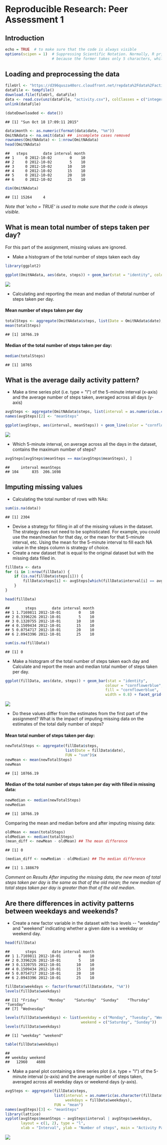 # Reproducible Research: Peer Assessment 1

## Introduction


```r
echo = TRUE  # to make sure that the code is always visible
options(scipen = 1)  # Suppressing Scientific Notation. Normally, R prints "1e+05" rather than "100000" 
                     # because the former takes only 5 characters, while the latter takes 6, and 5 < 6.
```

## Loading and preprocessing the data


```r
fileUrl <- "https://d396qusza40orc.cloudfront.net/repdata%2Fdata%2Factivity.zip"
dataFile <- tempfile()
download.file(fileUrl, dataFile)
data <- read.csv(unz(dataFile, "activity.csv"), colClasses = c("integer", "Date", "factor"))
unlink(dataFile)

(dateDownloaded <- date())
```

```
## [1] "Sun Oct 18 17:09:11 2015"
```

```r
data$month <- as.numeric(format(data$date, "%m"))
OmitNAdata <- na.omit(data) ##  incomplete cases removed
rownames(OmitNAdata) <- 1:nrow(OmitNAdata)
head(OmitNAdata)
```

```
##   steps       date interval month
## 1     0 2012-10-02        0    10
## 2     0 2012-10-02        5    10
## 3     0 2012-10-02       10    10
## 4     0 2012-10-02       15    10
## 5     0 2012-10-02       20    10
## 6     0 2012-10-02       25    10
```

```r
dim(OmitNAdata)
```

```
## [1] 15264     4
```

_Note that 'echo = TRUE' is used to make sure that the code is always visible_.

## What is mean total number of steps taken per day?

For this part of the assignment,  missing values are ignored.
- Make a histogram of the total number of steps taken each day


```r
library(ggplot2)

ggplot(OmitNAdata, aes(date, steps)) + geom_bar(stat = "identity", colour = "cornflowerblue", fill = "cornflowerblue", width = 0.8) + facet_grid(. ~ month, scales = "free") + labs(x = "Date", y = "Total number of steps", title = "Total Number of Steps Taken Each Day")
```

![](PA1_template_files/figure-html/unnamed-chunk-3-1.png) 

- Calculating and reporting the mean and median of thetotal number of steps taken per day.

#### Mean number of steps taken per day

```r
totalSteps <- aggregate(OmitNAdata$steps, list(Date = OmitNAdata$date), FUN = "sum")$x
mean(totalSteps)
```

```
## [1] 10766.19
```



#### Median of the total number of steps taken per day:


```r
median(totalSteps)
```

```
## [1] 10765
```

## What is the average daily activity pattern?

- Make a time series plot (i.e. type = "l") of the 5-minute interval (x-axis) and the average number of steps taken, averaged across all days (y-axis)


```r
avgSteps <- aggregate(OmitNAdata$steps, list(interval = as.numeric(as.character(OmitNAdata$interval))), FUN = "mean")
names(avgSteps)[2] <- "meanSteps"

ggplot(avgSteps, aes(interval, meanSteps)) + geom_line(color = "cornflowerblue", size = 0.8) + labs(title = "Time Series Plot of the 5-minute Interval", x = "5-minute intervals", y = "Average Number of Steps Taken")
```

![](PA1_template_files/figure-html/unnamed-chunk-6-1.png) 

- Which 5-minute interval, on average across all the days in the dataset, contains the maximum number of steps?


```r
avgSteps[avgSteps$meanSteps == max(avgSteps$meanSteps), ]
```

```
##     interval meanSteps
## 104      835  206.1698
```

## Imputing missing values

- Calculating the total number of rows with NAs:


```r
sum(is.na(data))
```

```
## [1] 2304
```

- Devise a strategy for filling in all of the missing values in the dataset. The strategy does not need to be sophisticated. For example, you could use the mean/median for that day, or the mean for that 5-minute interval, etc.
Using the mean for the 5-minute interval to fill each NA value in the steps column is strategy of choice.
- Create a new dataset that is equal to the original dataset but with the missing data filled in.


```r
fillData <- data 
for (i in 1:nrow(fillData)) {
    if (is.na(fillData$steps[i])) {
        fillData$steps[i] <- avgSteps[which(fillData$interval[i] == avgSteps$interval), ]$meanSteps
    }
}

head(fillData)
```

```
##       steps       date interval month
## 1 1.7169811 2012-10-01        0    10
## 2 0.3396226 2012-10-01        5    10
## 3 0.1320755 2012-10-01       10    10
## 4 0.1509434 2012-10-01       15    10
## 5 0.0754717 2012-10-01       20    10
## 6 2.0943396 2012-10-01       25    10
```

```r
sum(is.na(fillData))
```

```
## [1] 0
```

- Make a histogram of the total number of steps taken each day and Calculate and report the mean and median total number of steps taken per day.


```r
ggplot(fillData, aes(date, steps)) + geom_bar(stat = "identity",
                                             colour = "cornflowerblue",
                                             fill = "cornflowerblue",
                                             width = 0.8) + facet_grid(. ~ month, scales = "free") + labs(x = "Date", y = "Total number of steps", title = "Total Number of Steps Taken Each Day (with filled in missing data)")
```

![](PA1_template_files/figure-html/unnamed-chunk-10-1.png) 

- Do these values differ from the estimates from the first part of the assignment? What is the impact of imputing missing data on the estimates of the total daily number of steps?

#### Mean total number of steps taken per day:


```r
newTotalSteps <- aggregate(fillData$steps, 
                           list(Date = fillData$date), 
                           FUN = "sum")$x
newMean <- mean(newTotalSteps)
newMean
```

```
## [1] 10766.19
```
#### Median of the total number of steps taken per day with filled in missing data:


```r
newMedian <- median(newTotalSteps)
newMedian
```

```
## [1] 10766.19
```

Comparing the mean and median before and after imputing missing data:


```r
oldMean <- mean(totalSteps)
oldMedian <- median(totalSteps)
(mean_diff <- newMean - oldMean) ## The mean difference
```

```
## [1] 0
```

```r
(median_diff <- newMedian - oldMedian) ## The median difference
```

```
## [1] 1.188679
```
_Comment on Results_
_After imputing the missing data, the new mean of total steps taken per day is the same as that of the old mean; the new median of total steps taken per day is greater than that of the old median_.

## Are there differences in activity patterns between weekdays and weekends?

- Create a new factor variable in the dataset with two levels -- "weekday" and "weekend" indicating whether a given date is a weekday or weekend day.


```r
head(fillData)
```

```
##       steps       date interval month
## 1 1.7169811 2012-10-01        0    10
## 2 0.3396226 2012-10-01        5    10
## 3 0.1320755 2012-10-01       10    10
## 4 0.1509434 2012-10-01       15    10
## 5 0.0754717 2012-10-01       20    10
## 6 2.0943396 2012-10-01       25    10
```

```r
fillData$weekdays <- factor(format(fillData$date, "%A"))
levels(fillData$weekdays)
```

```
## [1] "Friday"    "Monday"    "Saturday"  "Sunday"    "Thursday"  "Tuesday"  
## [7] "Wednesday"
```

```r
levels(fillData$weekdays) <- list(weekday = c("Monday", "Tuesday", "Wednesday", "Thursday", "Friday"),
                                  weekend = c("Saturday", "Sunday"))
levels(fillData$weekdays)
```

```
## [1] "weekday" "weekend"
```

```r
table(fillData$weekdays)
```

```
## 
## weekday weekend 
##   12960    4608
```

- Make a panel plot containing a time series plot (i.e. type = "l") of the 5-minute interval (x-axis) and the average number of steps taken, averaged across all weekday days or weekend days (y-axis).


```r
avgSteps <- aggregate(fillData$steps, 
                      list(interval = as.numeric(as.character(fillData$interval)), 
                           weekdays = fillData$weekdays),
                      FUN = "mean")
names(avgSteps)[3] <- "meanSteps"
library(lattice)
xyplot(avgSteps$meanSteps ~ avgSteps$interval | avgSteps$weekdays, 
       layout = c(1, 2), type = "l", 
       xlab = "Interval", ylab = "Number of steps", main = "Activity Patterns for Weekends & Weekdays")
```

![](PA1_template_files/figure-html/unnamed-chunk-15-1.png) 



